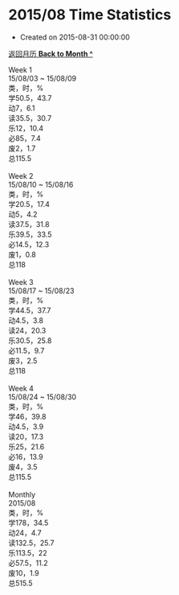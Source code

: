 # 2015/08 Time Statistics

- Created on 2015-08-31 00:00:00

[返回月历 **Back to Month ^**](/lifelogs/2015/08/index.md)
<br/><div>Week 1</div><div>15/08/03 ~ 15/08/09</div><div>类，时，%</div><div>学50.5，43.7</div><div>动7，6.1</div><div>读35.5，30.7</div><div>乐12，10.4</div><div>必85，7.4</div><div>废2，1.7</div><div>总115.5</div><div><br/></div><div>Week 2</div><div>15/08/10 ~ 15/08/16</div><div>类，时，%<br/>学20.5，17.4</div><div>动5，4.2</div><div>读37.5，31.8</div><div>乐39.5，33.5</div><div>必14.5，12.3</div><div>废1，0.8<br/>总118</div><div><br/></div><div>Week 3</div><div>15/08/17 ~ 15/08/23</div><div>类，时，%</div><div>学44.5，37.7</div><div>动4.5，3.8</div><div>读24，20.3</div><div>乐30.5，25.8</div><div>必11.5，9.7</div><div>废3，2.5</div><div>总118</div><div><br/></div><div>Week 4</div><div>15/08/24 ~ 15/08/30</div><div>类，时，%<br/>学46，39.8<br/>动4.5，3.9</div><div>读20，17.3</div><div>乐25，21.6</div><div>必16，13.9</div><div>废4，3.5<br/>总115.5</div><div><br/></div><div>Monthly</div><div>2015/08</div><div>类，时，%</div><div>学178，34.5</div><div>动24，4.7</div><div>读132.5，25.7</div><div>乐113.5，22</div><div>必57.5，11.2</div><div>废10，1.9</div><div>总515.5</div>

